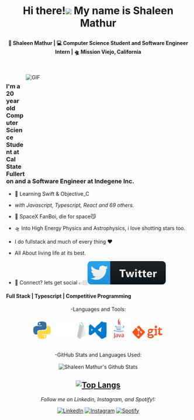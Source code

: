 # <p align="center">Hi there!<img src="https://raw.githubusercontent.com/MartinHeinz/MartinHeinz/master/wave.gif" width="30px"> My name is Shaleen Mathur</p>


<div align="center">
<h4> 🙎 Shaleen Mathur | 💻 Computer Science Student and Software Engineer Intern | 🛸 Mission Viejo, California <h4>
</div> 
 
 <div>
<h2> <h2>
  </div>
 <!--<p align = "center"> I have experience in Python, C++, Java, and many more languages and technologies! -->
<br />
<img align="right" height="270px" width="450px" alt="GIF" src="https://i.redd.it/xvxu4s9ow5u21.jpg" />
<p align="center">
  <h3> I'm a 20 year old Computer Science Student at Cal State Fullerton and a Software Engineer at Indegene Inc. </h3>
</p>

 - 🥀 Learning Swift & Objective_C
 
 - <i>with Javascript, Typescript, React and 69 others.</i>
   
 - 🔭 SpaceX FanBoi, die for space😼

 - 🛸 Into High Energy Physics and Astrophysics, i love shotting stars too.
 
 - I do fullstack and much of every thing :heart:
 
 - All About living life at its best.
 
 - 💬 Connect? lets get social 👉🏼[<img src="https://raw.githubusercontent.com/8bithemant/8bithemant/master/svg/social/twitter.svg" >](https://twitter.com/_hemant_joshi)
 
 <p align="center">
  <h4> Full Stack | Typescript | Competitive Programming </h4>
   </p>


 <p align = "center">
-Languages and Tools: 
 <p align = "center">
<img src="https://raw.githubusercontent.com/shaleen23/shaleen23/master/gifs/python.gif" alt="python" style="width = 50" height ="50">    
<img src="https://raw.githubusercontent.com/shaleen23/shaleen23/master/gifs/mysql.gif" alt="mysql" style="width = 50" height ="50">    
<img src="https://raw.githubusercontent.com/shaleen23/shaleen23/master/gifs/vscode.gif" alt="vscode" style="width = 50" height ="50">  
<img src="https://raw.githubusercontent.com/shaleen23/shaleen23/master/gifs/output-onlinegiftools.gif" alt="Java" style="width = 60" height ="60"> 
<img src="https://raw.githubusercontent.com/shaleen23/shaleen23/master/gifs/git.gif" alt="git" style="width = 40" height ="40">  

  <br>

<!--
**shaleen23/shaleen23** is a ✨ _special_ ✨ repository because its `README.md` (this file) appears on your GitHub profile.

Here are some ideas to get you started:

- 🔭 I’m currently working on ...
- 🌱 I’m currently learning ...
- 👯 I’m looking to collaborate on ...
- 🤔 I’m looking for help with ...
- 💬 Ask me about ...
- 📫 How to reach me: ...
- 😄 Pronouns: ...
- ⚡ Fun fact: ...
-->
<br>

<div align="center" width="50">


</div>

<div align="center">

 
-GitHub Stats and Languages Used: 


<img align="center" src="https://github-readme-stats.vercel.app/api?username=shaleen23&include_all_commits=true&count_private=true&show_icons=true&line_height=20&title_color=F5FF1A&icon_color=F5FF1A&text_color=F5FF1A&bg_color=0,000000,AF0000" alt="Shaleen Mathur's Github Stats">

 <br>
 
 
[![Top Langs](https://github-readme-stats.vercel.app/api/top-langs/?username=shaleen23&layout=compact&langs_count=8)](https://github.com/anuraghazra/github-readme-stats)
  <br>
---

<i>Follow me on Linkedin, Instagram, and Spotify!:</i><br>

<a href="https://www.linkedin.com/in/shaleen-mathur26" target="_blank"><img src="https://www.freeiconspng.com/thumbs/linkedin-logo-png/linkedin-logo-3.png" alt="LinkedIn" style="width = 50" height ="50"></a>
<a href="https://www.instagram.com/shaleen_26" target="_blank"><img src="https://upload.wikimedia.org/wikipedia/commons/thumb/e/e7/Instagram_logo_2016.svg/2048px-Instagram_logo_2016.svg.png" alt="Instagram" style="width = 50" height ="50"></a>
<a href="https://open.spotify.com/user/shaleen26" target="_blank"><img src="https://spotlightstudio.org/wp-content/uploads/2019/12/image-gallery-spotify-logo-21.png" alt="Spotify" style="width = 50" height ="50"></a>


</div>
